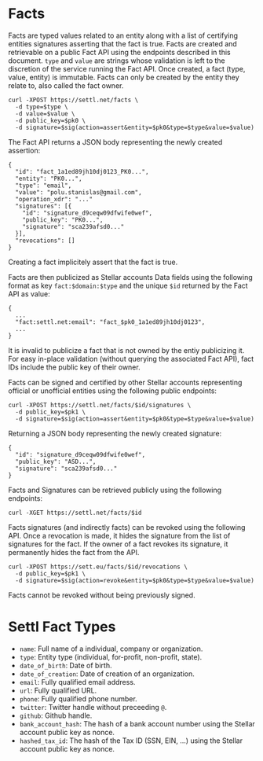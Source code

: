 # Facts

Facts are typed values related to an entity along with a list of certifying
entities signatures asserting that the fact is true. Facts are created and
retrievable on a public Fact API using the endpoints described in this
document. `type` and `value` are strings whose validation is left to the
discretion of the service running the Fact API. Once created, a fact (type,
value, entity) is immutable. Facts can only be created by the entity they
relate to, also called the fact owner.

```
curl -XPOST https://settl.net/facts \
  -d type=$type \
  -d value=$value \
  -d public_key=$pk0 \
  -d signature=$sig(action=assert&entity=$pk0&type=$type&value=$value)
```

The Fact API returns a JSON body representing the newly created assertion:

```
{
  "id": "fact_1a1ed89jh10dj0123_PK0...",
  "entity": "PK0...",
  "type": "email",
  "value": "polu.stanislas@gmail.com",
  "operation_xdr": "..."
  "signatures": [{
    "id": "signature_d9ceqw09dfwife0wef",
    "public_key": "PK0...",
    "signature": "sca239afsd0..."
  }],
  "revocations": []
}
```
Creating a fact implicitely assert that the fact is true.

Facts are then publicized as Stellar accounts Data fields using the following
format as key `fact:$domain:$type` and the unique `$id` returned by the
Fact API as value:

```
{
  ...
  "fact:settl.net:email": "fact_$pk0_1a1ed89jh10dj0123",
  ...
}

```
It is invalid to publicize a fact that is not owned by the entiy publicizing
it. For easy in-place validation (without querying the associated Fact API),
fact IDs include the public key of their owner.

Facts can be signed and certified by other Stellar accounts representing
official or unofficial entities using the following public endpoints:

```
curl -XPOST https://settl.net/facts/$id/signatures \
  -d public_key=$pk1 \
  -d signature=$sig(action=assert&entity=$pk0&type=$type&value=$value)
```

Returning a JSON body representing the newly created signature:
```
{
  "id": "signature_d9ceqw09dfwife0wef",
  "public_key": "ASD...",
  "signature": "sca239afsd0..."
}
```

Facts and Signatures can be retrieved publicly using the following endpoints:

```
curl -XGET https://settl.net/facts/$id
```

Facts signatures (and indirectly facts) can be revoked using the following API.
Once a revocation is made, it hides the signature from the list of signatures
for the fact. If the owner of a fact revokes its signature, it permanently
hides the fact from the API.

```
curl -XPOST https://sett.eu/facts/$id/revocations \
  -d public_key=$pk1 \
  -d signature=$sig(action=revoke&entity=$pk0&type=$type&value=$value)
```

Facts cannot be revoked without being previously signed.

# Settl Fact Types

- `name`: Full name of a individual, company or organization.
- `type`: Entity type (individual, for-profit, non-profit, state).
- `date_of_birth`: Date of birth.
- `date_of_creation`: Date of creation of an organization.
- `email`: Fully qualified email address.
- `url`: Fully qualified URL.
- `phone`: Fully qualified phone number.
- `twitter`: Twitter handle without preceeding `@`.
- `github`: Github handle.
- `bank_account_hash`: The hash of a bank account number using the Stellar
   account public key as nonce.
- `hashed_tax_id`: The hash of the Tax ID (SSN, EIN, ...) using the Stellar
   account public key as nonce.


